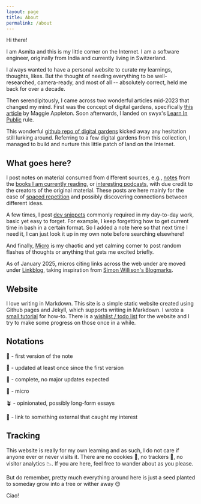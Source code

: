 ```yaml
---
layout: page
title: About
permalink: /about
---
```


Hi there!

I am Asmita and this is my little corner on the Internet. I am a software engineer, originally from India and currently living in Switzerland.

I always wanted to have a personal website to curate my learnings, thoughts, likes. But the thought of needing everything to be well-researched, camera-ready, and most of all -- absolutely correct, held me back for over a decade.

Then serendipitously, I came across two wonderful articles mid-2023 that changed my mind. First was the concept of digital gardens, specifically [this article](https://maggieappleton.com/garden-history) by Maggie Appleton. Soon afterwards, I landed on swyx's [Learn In Public](https://www.swyx.io/learn-in-public) rule.

This wonderful [github repo of digital gardens](https://github.com/lyz-code/best-of-digital-gardens) kicked away any hesitation still lurking around. Referring to a few digital gardens from this collection, I managed to build and nurture this little patch of land on the Internet.

## What goes here?

I post notes on material consumed from different sources, e.g., [notes](/tags/books) from the [books I am currently reading](/library), or [interesting podcasts](/tags/podcast), with due credit to the creators of the original material. These posts are here mainly for the ease of [spaced repetition](https://en.wikipedia.org/wiki/Spaced_repetition) and possibly discovering connections between different ideas.

A few times, I post [dev snippets](/tags/programming) commonly required in my day-to-day work, basic yet easy to forget. For example, I keep forgetting how to get current time in bash in a certain format. So I added a note here so that next time I need it, I can just look it up in my own note before searching elsewhere!

And finally, [Micro](/micro) is my chaotic and yet calming corner to post random flashes of thoughts or anything that gets me excited briefly.

As of January 2025, micros citing links across the web under are moved under [Linkblog](/links), taking inspiration from <a href="https://simonwillison.net/search/?type=blogmark" target="_blank">Simon Willison's Blogmarks</a>. 

## Website

I love writing in Markdown. This site is a simple static website created using Github pages and Jekyll, which supports writing in Markdown. I wrote a [small tutorial](/2023/10/14/website-creation.html) for how-to. There is a [wishlist / todo list](/2023/12/24/site-todos.html) for the website and I try to make some progress on those once in a while.

## Notations

🌱 - first version of the note

🌿 - updated at least once since the first version

🌳 - complete, no major updates expected

🍃 - micro

🪴 - opinionated, possibly long-form essays

🔗 - link to something external that caught my interest

## Tracking

This website is really for my own learning and as such, I do not care if anyone ever or never visits it. There are no cookies 🍪, no trackers 🐾, no visitor analytics 📉. If you are here, feel free to wander about as you please. 

But do remember, pretty much everything around here is just a seed planted to someday grow into a tree or wither away 😊

Ciao!